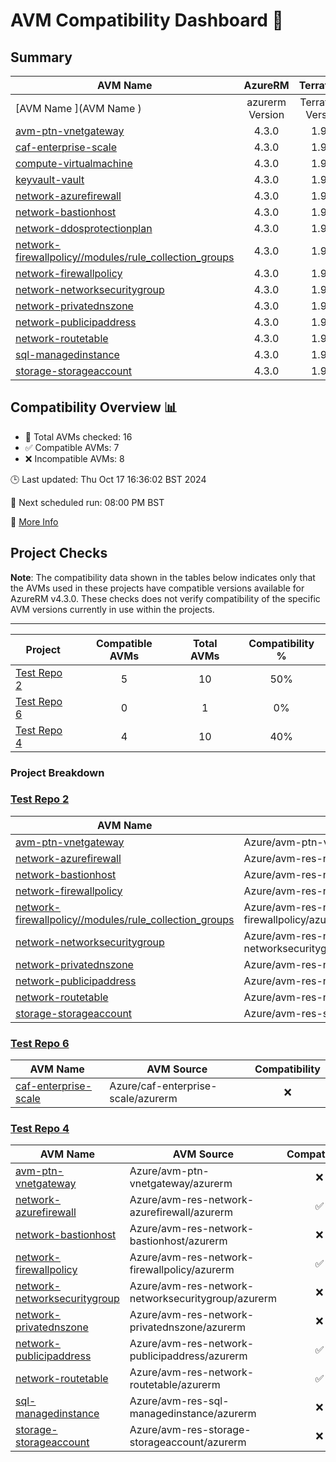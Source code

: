 # AVM Compatibility Dashboard 🚀

<!-- AVM_COMPATIBILITY_DASHBOARD_START -->

## Summary
| AVM Name | AzureRM | Terraform | Module | Compatible |
|----------|:-------:|:---------:|:------:|:----------:|
| [AVM Name ](AVM Name ) | azurerm Version | Terraform Version | Module Version | Compatibility |
| [avm-ptn-vnetgateway](https://registry.terraform.io/modules/Azure/avm-ptn-vnetgateway/azurerm) | 4.3.0 | 1.9.7 | 0.6.0 | ❌ |
| [caf-enterprise-scale](https://registry.terraform.io/modules/Azure/caf-enterprise-scale/azurerm) | 4.3.0 | 1.9.7 | 6.0.0 | ❌ |
| [compute-virtualmachine](https://registry.terraform.io/modules/Azure/avm-res-compute-virtualmachine/azurerm) | 4.3.0 | 1.9.7 | 0.15.1 | ❌ |
| [keyvault-vault](https://registry.terraform.io/modules/Azure/avm-res-keyvault-vault/azurerm) | 4.3.0 | 1.9.7 | 0.9.1 | ✅ |
| [network-azurefirewall](https://registry.terraform.io/modules/Azure/avm-res-network-azurefirewall/azurerm) | 4.3.0 | 1.9.7 | 0.3.0 | ✅ |
| [network-bastionhost](https://registry.terraform.io/modules/Azure/avm-res-network-bastionhost/azurerm) | 4.3.0 | 1.9.7 | 0.3.0 | ❌ |
| [network-ddosprotectionplan](https://registry.terraform.io/modules/Azure/avm-res-network-ddosprotectionplan/azurerm) | 4.3.0 | 1.9.7 | 0.2.0 | ✅ |
| [network-firewallpolicy//modules/rule_collection_groups](https://registry.terraform.io/modules/Azure/avm-res-network-firewallpolicy/azurerm/0.3.1/submodules/rule_collection_groups) | 4.3.0 | 1.9.7 | 0.3.1 | ✅ |
| [network-firewallpolicy](https://registry.terraform.io/modules/Azure/avm-res-network-firewallpolicy/azurerm) | 4.3.0 | 1.9.7 | 0.3.1 | ✅ |
| [network-networksecuritygroup](https://registry.terraform.io/modules/Azure/avm-res-network-networksecuritygroup/azurerm) | 4.3.0 | 1.9.7 | 0.2.0 | ❌ |
| [network-privatednszone](https://registry.terraform.io/modules/Azure/avm-res-network-privatednszone/azurerm) | 4.3.0 | 1.9.7 | 0.2.1 | ❌ |
| [network-publicipaddress](https://registry.terraform.io/modules/Azure/avm-res-network-publicipaddress/azurerm) | 4.3.0 | 1.9.7 | 0.1.2 | ✅ |
| [network-routetable](https://registry.terraform.io/modules/Azure/avm-res-network-routetable/azurerm) | 4.3.0 | 1.9.7 | 0.3.0 | ✅ |
| [sql-managedinstance](https://registry.terraform.io/modules/Azure/avm-res-sql-managedinstance/azurerm) | 4.3.0 | 1.9.7 | 0.1.0 | ❌ |
| [storage-storageaccount](https://registry.terraform.io/modules/Azure/avm-res-storage-storageaccount/azurerm) | 4.3.0 | 1.9.7 | 0.2.7 | ❌ |

## Compatibility Overview 📊
- 🔢 Total AVMs checked: 16
- ✅ Compatible AVMs: 7
- ❌ Incompatible AVMs: 8

🕒 Last updated: Thu Oct 17 16:36:02 BST 2024

🔄 Next scheduled run: 08:00 PM BST

🔗 [More Info](https://github.com/elabx-org/tf-avm-compatability-checker/actions/runs/11388250597)

## Project Checks

**Note**: The compatibility data shown in the tables below indicates only that the AVMs used in these projects have compatible versions available for AzureRM v4.3.0. These checks does not verify compatibility of the specific AVM versions currently in use within the projects.

---

| Project | Compatible AVMs | Total AVMs | Compatibility % |
|---------|:----------:|:----------:|:----------:|
| [Test Repo 2](https://github.com/elabx-org/test-repo-2) | 5 | 10 | 50% |
| [Test Repo 6](https://github.com/elabx-org/test-repo-6) | 0 | 1 | 0% |
| [Test Repo 4](https://github.com/elabx-org/test-repo-4) | 4 | 10 | 40% |

### Project Breakdown

### [Test Repo 2](https://github.com/elabx-org/test-repo-2)

| AVM Name | AVM Source | Compatibility |
|----------|------------|:----------:|
| [avm-ptn-vnetgateway](https://registry.terraform.io/modules/Azure/avm-ptn-vnetgateway/azurerm) | Azure/avm-ptn-vnetgateway/azurerm | ❌ |
| [network-azurefirewall](https://registry.terraform.io/modules/Azure/avm-res-network-azurefirewall/azurerm) | Azure/avm-res-network-azurefirewall/azurerm | ✅ |
| [network-bastionhost](https://registry.terraform.io/modules/Azure/avm-res-network-bastionhost/azurerm) | Azure/avm-res-network-bastionhost/azurerm | ❌ |
| [network-firewallpolicy](https://registry.terraform.io/modules/Azure/avm-res-network-firewallpolicy/azurerm) | Azure/avm-res-network-firewallpolicy/azurerm | ✅ |
| [network-firewallpolicy//modules/rule_collection_groups](https://registry.terraform.io/modules/Azure/avm-res-network-firewallpolicy/azurerm/0.3.1/submodules/rule_collection_groups) | Azure/avm-res-network-firewallpolicy/azurerm//modules/rule_collection_groups | ✅ |
| [network-networksecuritygroup](https://registry.terraform.io/modules/Azure/avm-res-network-networksecuritygroup/azurerm) | Azure/avm-res-network-networksecuritygroup/azurerm | ❌ |
| [network-privatednszone](https://registry.terraform.io/modules/Azure/avm-res-network-privatednszone/azurerm) | Azure/avm-res-network-privatednszone/azurerm | ❌ |
| [network-publicipaddress](https://registry.terraform.io/modules/Azure/avm-res-network-publicipaddress/azurerm) | Azure/avm-res-network-publicipaddress/azurerm | ✅ |
| [network-routetable](https://registry.terraform.io/modules/Azure/avm-res-network-routetable/azurerm) | Azure/avm-res-network-routetable/azurerm | ✅ |
| [storage-storageaccount](https://registry.terraform.io/modules/Azure/avm-res-storage-storageaccount/azurerm) | Azure/avm-res-storage-storageaccount/azurerm | ❌ |

### [Test Repo 6](https://github.com/elabx-org/test-repo-6)

| AVM Name | AVM Source | Compatibility |
|----------|------------|:----------:|
| [caf-enterprise-scale](https://registry.terraform.io/modules/Azure/caf-enterprise-scale/azurerm) | Azure/caf-enterprise-scale/azurerm | ❌ |

### [Test Repo 4](https://github.com/elabx-org/test-repo-4)

| AVM Name | AVM Source | Compatibility |
|----------|------------|:----------:|
| [avm-ptn-vnetgateway](https://registry.terraform.io/modules/Azure/avm-ptn-vnetgateway/azurerm) | Azure/avm-ptn-vnetgateway/azurerm | ❌ |
| [network-azurefirewall](https://registry.terraform.io/modules/Azure/avm-res-network-azurefirewall/azurerm) | Azure/avm-res-network-azurefirewall/azurerm | ✅ |
| [network-bastionhost](https://registry.terraform.io/modules/Azure/avm-res-network-bastionhost/azurerm) | Azure/avm-res-network-bastionhost/azurerm | ❌ |
| [network-firewallpolicy](https://registry.terraform.io/modules/Azure/avm-res-network-firewallpolicy/azurerm) | Azure/avm-res-network-firewallpolicy/azurerm | ✅ |
| [network-networksecuritygroup](https://registry.terraform.io/modules/Azure/avm-res-network-networksecuritygroup/azurerm) | Azure/avm-res-network-networksecuritygroup/azurerm | ❌ |
| [network-privatednszone](https://registry.terraform.io/modules/Azure/avm-res-network-privatednszone/azurerm) | Azure/avm-res-network-privatednszone/azurerm | ❌ |
| [network-publicipaddress](https://registry.terraform.io/modules/Azure/avm-res-network-publicipaddress/azurerm) | Azure/avm-res-network-publicipaddress/azurerm | ✅ |
| [network-routetable](https://registry.terraform.io/modules/Azure/avm-res-network-routetable/azurerm) | Azure/avm-res-network-routetable/azurerm | ✅ |
| [sql-managedinstance](https://registry.terraform.io/modules/Azure/avm-res-sql-managedinstance/azurerm) | Azure/avm-res-sql-managedinstance/azurerm | ❌ |
| [storage-storageaccount](https://registry.terraform.io/modules/Azure/avm-res-storage-storageaccount/azurerm) | Azure/avm-res-storage-storageaccount/azurerm | ❌ |

<!-- AVM_COMPATIBILITY_DASHBOARD_END -->
